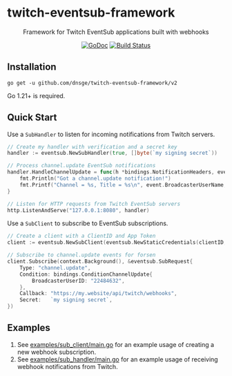 # twitch-eventsub-framework

<div align="center">

Framework for Twitch EventSub applications built with webhooks

[![GoDoc][doc-img]][doc] [![Build Status][ci-img]][ci]

</div>

## Installation

`go get -u github.com/dnsge/twitch-eventsub-framework/v2`

Go 1.21+ is required.

## Quick Start

Use a `SubHandler` to listen for incoming notifications from Twitch servers.

```go
// Create my handler with verification and a secret key
handler := eventsub.NewSubHandler(true, []byte(`my signing secret`))

// Process channel.update EventSub notifications
handler.HandleChannelUpdate = func(h *bindings.NotificationHeaders, event *bindings.EventChannelUpdate) {
    fmt.Println("Got a channel.update notification!")
    fmt.Printf("Channel = %s, Title = %s\n", event.BroadcasterUserName, event.Title)
}

// Listen for HTTP requests from Twitch EventSub servers
http.ListenAndServe("127.0.0.1:8080", handler)
```

Use a `SubClient` to subscribe to EventSub subscriptions.

```go
// Create a client with a ClientID and App Token
client := eventsub.NewSubClient(eventsub.NewStaticCredentials(clientID, appToken))

// Subscribe to channel.update events for forsen
client.Subscribe(context.Background(), &eventsub.SubRequest{
    Type: "channel.update",
    Condition: bindings.ConditionChannelUpdate{
        BroadcasterUserID: "22484632",
    },
    Callback: "https://my.website/api/twitch/webhooks",
    Secret:   `my signing secret`,
})
```

## Examples

1. See [examples/sub_client/main.go](examples/sub_client/main.go) for an example usage of creating a new webhook subscription.
2. See [examples/sub_handler/main.go](examples/sub_handler/main.go) for an example usage of receiving webhook notifications from Twitch.

[doc-img]: https://pkg.go.dev/badge/github.com/dnsge/twitch-eventsub-framework
[doc]: https://pkg.go.dev/github.com/dnsge/twitch-eventsub-framework
[ci-img]: https://github.com/dnsge/twitch-eventsub-framework/actions/workflows/go.yml/badge.svg?branch=v2
[ci]: https://github.com/dnsge/twitch-eventsub-framework/actions/workflows/go.yml?branch=v2
